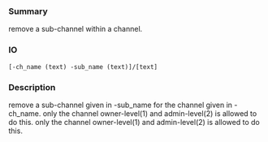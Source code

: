 ### Summary ###

remove a sub-channel within a channel.

### IO ###

```[-ch_name (text) -sub_name (text)]/[text]```

### Description ###

remove a sub-channel given in -sub_name for the channel given in -ch_name. only the channel owner-level(1) and admin-level(2) is allowed to do this. only the channel owner-level(1) and admin-level(2) is allowed to do this.